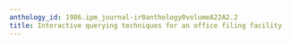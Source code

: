 ```yaml
---
anthology_id: 1986.ipm_journal-ir0anthology0volumeA22A2.2
title: Interactive querying techniques for an office filing facility
---
```


